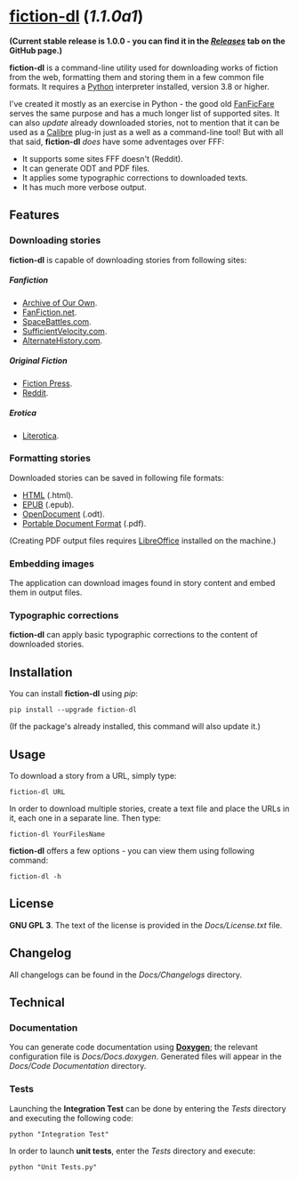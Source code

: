 # [fiction-dl](https://github.com/DreamCobbler/fiction-dl) (*1.1.0a1*)

**(Current stable release is 1.0.0 - you can find it in the *[Releases](https://github.com/DreamCobbler/fiction-dl/releases)* tab on the GitHub page.)**

**fiction-dl** is a command-line utility used for downloading works of fiction from the web, formatting them and storing them in a few common file formats. It requires a [Python](https://www.python.org/) interpreter installed, version 3.8 or higher.

I've created it mostly as an exercise in Python - the good old [FanFicFare](https://github.com/JimmXinu/FanFicFare) serves the same purpose and has a much longer list of supported sites. It can also *update* already downloaded stories, not to mention that it can be used as a [Calibre](https://calibre-ebook.com/) plug-in just as a well as a command-line tool! But with all that said, **fiction-dl** *does* have some adventages over FFF:

- It supports some sites FFF doesn't (Reddit).
- It can generate ODT and PDF files.
- It applies some typographic corrections to downloaded texts.
- It has much more verbose output.

## Features

### Downloading stories

**fiction-dl** is capable of downloading stories from following sites:

##### Fanfiction

- [Archive of Our Own](https://archiveofourown.org/).
- [FanFiction.net](https://www.fanfiction.net/).
- [SpaceBattles.com](https://forums.spacebattles.com/).
- [SufficientVelocity.com](https://forums.sufficientvelocity.com/).
- [AlternateHistory.com](https://www.alternatehistory.com/forum/).

##### Original Fiction

- [Fiction Press](https://www.fictionpress.com/).
- [Reddit](https://www.reddit.com/).

##### Erotica

- [Literotica](https://www.literotica.com/).

### Formatting stories

Downloaded stories can be saved in following file formats:

- [HTML](https://en.wikipedia.org/wiki/HTML) (.html).
- [EPUB](https://en.wikipedia.org/wiki/EPUB) (.epub).
- [OpenDocument](https://en.wikipedia.org/wiki/OpenDocument) (.odt).
- [Portable Document Format](https://en.wikipedia.org/wiki/PDF) (.pdf).

(Creating PDF output files requires [LibreOffice](https://www.libreoffice.org/) installed on the machine.)

### Embedding images

The application can download images found in story content and embed them in output files.

### Typographic corrections

**fiction-dl** can apply basic typographic corrections to the content of downloaded stories.

## Installation

You can install **fiction-dl** using *pip*:

    pip install --upgrade fiction-dl

(If the package's already installed, this command will also update it.)

## Usage

To download a story from a URL, simply type:

    fiction-dl URL

In order to download multiple stories, create a text file and place the URLs in it, each one in a separate line. Then type:

    fiction-dl YourFilesName

**fiction-dl** offers a few options - you can view them using following command:

    fiction-dl -h

## License

**GNU GPL 3**. The text of the license is provided in the *Docs/License.txt* file.

## Changelog

All changelogs can be found in the *Docs/Changelogs* directory.

## Technical

### Documentation

You can generate code documentation using [**Doxygen**](https://www.doxygen.nl/index.html); the relevant configuration file is *Docs/Docs.doxygen*. Generated files will appear in the *Docs/Code Documentation* directory.

### Tests

Launching the **Integration Test** can be done by entering the *Tests* directory and executing the following code:

    python "Integration Test"

In order to launch **unit tests**, enter the *Tests* directory and execute:

    python "Unit Tests.py"